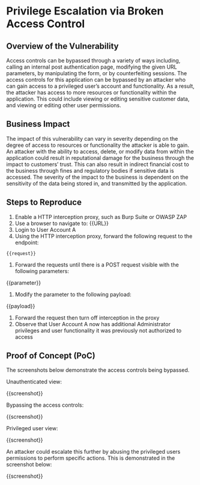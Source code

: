 # Privilege Escalation via Broken Access Control

## Overview of the Vulnerability

Access controls can be bypassed through a variety of ways including, calling an internal post authentication page, modifying the given URL parameters, by manipulating the form, or by counterfeiting sessions. The access controls for this application can be bypassed by an attacker who can gain access to a privileged user’s account and functionality. As a result, the attacker has access to more resources or functionality within the application. This could include viewing or editing sensitive customer data, and viewing or editing other user permissions.

## Business Impact

The impact of this vulnerability can vary in severity depending on the degree of access to resources or functionality the attacker is able to gain. An attacker with the ability to access, delete, or modify data from within the application could result in reputational damage for the business through the impact to customers’ trust. This can also result in indirect financial cost to the business through fines and regulatory bodies if sensitive data is accessed. The severity of the impact to the business is dependent on the sensitivity of the data being stored in, and transmitted by the application.

## Steps to Reproduce

1. Enable a HTTP interception proxy, such as Burp Suite or OWASP ZAP
1. Use a browser to navigate to: {{URL}}
1. Login to User Account A
1. Using the HTTP interception proxy, forward the following request to the endpoint:

```HTTP
{{request}}
```

1. Forward the requests until there is a POST request visible with the following parameters:

{{parameter}}

1. Modify the parameter to the following payload:

{{payload}}

1. Forward the request then turn off interception in the proxy
1. Observe that User Account A now has additional Administrator privileges and user functionality it was previously not authorized to access

## Proof of Concept (PoC)

The screenshots below demonstrate the access controls being bypassed.

Unauthenticated view:

{{screenshot}}

Bypassing the access controls:

{{screenshot}}

Privileged user view:

{{screenshot}}

An attacker could escalate this further by abusing the privileged users permissions to perform specific actions. This is demonstrated in the screenshot below:

{{screenshot}}
